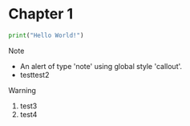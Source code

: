 # Chapter 1

```py
print("Hello World!")
```

> [!NOTE]
> * An alert of type 'note' using global style 'callout'.
> * testtest2


> [!WARNING]
> 1. test3
> 2. test4

